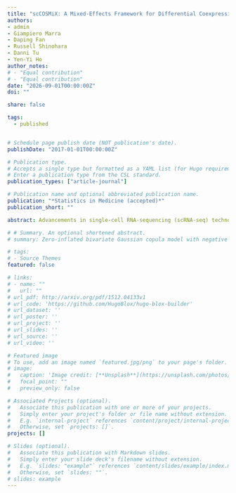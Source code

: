 ```yaml
---
title: "scCOSMiX: A Mixed-Effects Framework for Differential Coexpression and Transcriptional Interactions Modeling in Single-Cell RNA-Seq"
authors:
- admin
- Giampiero Marra
- Daping Fan
- Russell Shinohara
- Danni Tu
- Yen-Yi Ho
author_notes:
# - "Equal contribution"
# - "Equal contribution"
date: "2026-09-01T00:00:00Z"
doi: ""

share: false

tags:
  - published


# Schedule page publish date (NOT publication's date).
publishDate: "2017-01-01T00:00:00Z"

# Publication type.
# Accepts a single type but formatted as a YAML list (for Hugo requirements).
# Enter a publication type from the CSL standard.
publication_types: ["article-journal"]

# Publication name and optional abbreviated publication name.
publication: "*Statistics in Medicine (accepted)*"
publication_short: ""

abstract: Advancements in single-cell RNA-sequencing (scRNA-seq) technologies generate a wealth of gene expression data that provide exciting opportunities for studying gene-gene interactions systematically at individual cell resolution. Genetic interactions within a cell are tightly regulated and often highly dynamic in response to internal cellular signals and external stimuli. Evidence of these dynamic interactions can often be observed in scRNA-seq data by examining conditional co-expression changes. Existing approaches for studying these dynamic interaction changes in scRNA-seq data do not address the multi-subject hierarchical design commonly considered in single-cell experiments. In this paper, we propose a MiXed-effects framework for differential COexpreSsion and transcriptional interaction modeling in Single-Cell RNA-seq (scCOSMiX) to account for the cell-cell correlation from the same individual. The proposed copula-based approach allows the zero-inflation, marginal, and association parameters to be modeled as functions of covariates with subject-level random effects, to enable analyses to be tailored to the data under consideration. A series of simulation analyses were conducted to evaluate and compare the performance of scCOSMiX to other existing approaches. We applied the proposed method to both droplet and plate-based scRNA-seq datasets GSE266919 and GSE108989 to illustrate its applicability across distinct scRNA-seq experimental protocols.

# # Summary. An optional shortened abstract.
# summary: Zero-inflated bivariate Gaussian copula model with negative binomial marginals. Marginal, zero-inflation, and copula association parameters are made functions of covariates and random effects are incorporated to account for cells from multiple patients. 

# tags:
# - Source Themes
featured: false

# links:
# - name: ""
#   url: ""
# url_pdf: http://arxiv.org/pdf/1512.04133v1
# url_code: 'https://github.com/HugoBlox/hugo-blox-builder'
# url_dataset: ''
# url_poster: ''
# url_project: ''
# url_slides: ''
# url_source: ''
# url_video: ''

# Featured image
# To use, add an image named `featured.jpg/png` to your page's folder. 
# image:
#   caption: 'Image credit: [**Unsplash**](https://unsplash.com/photos/jdD8gXaTZsc)'
#   focal_point: ""
#   preview_only: false

# Associated Projects (optional).
#   Associate this publication with one or more of your projects.
#   Simply enter your project's folder or file name without extension.
#   E.g. `internal-project` references `content/project/internal-project/index.md`.
#   Otherwise, set `projects: []`.
projects: []

# Slides (optional).
#   Associate this publication with Markdown slides.
#   Simply enter your slide deck's filename without extension.
#   E.g. `slides: "example"` references `content/slides/example/index.md`.
#   Otherwise, set `slides: ""`.
# slides: example
---
```


<!-- {{% callout note %}}
Click the *Cite* button above to demo the feature to enable visitors to import publication metadata into their reference management software.
{{% /callout %}}

{{% callout note %}}
Create your slides in Markdown - click the *Slides* button to check out the example.
{{% /callout %}}

Add the publication's **full text** or **supplementary notes** here. You can use rich formatting such as including [code, math, and images](https://docs.hugoblox.com/content/writing-markdown-latex/). -->
